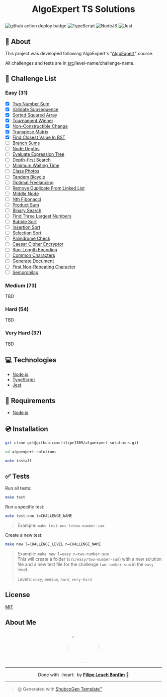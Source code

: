 
# <p align="center">AlgoExpert TS Solutions</p>

![github action deploy badge](https://github.com/filipe1309/algoexpert-solutions/actions/workflows/tests.yaml/badge.svg?event=push)
![TypeScript](https://img.shields.io/badge/Code-TypeScript-informational?style=flat-square&logo=typescript&color=3178C6)
![NodeJS](https://img.shields.io/badge/Code-NodeJS-informational?style=flat-square&logo=node.js&color=339933)
![Jest](https://img.shields.io/badge/Code-Jest-informational?style=flat-square&logo=jest&color=C21325)

## 💬 About

This project was developed following AlgoExpert's "[AlgoExpert](https://www.algoexpert.io/questions)" course.

All challenges and tests are in [src](./src)/level-name/challenge-name.

## :rocket: Challenge List

### Easy (31)

- [x] [Two Number Sum](./src/easy/two-number-sum)
- [x] [Validate Subsequence](./src/easy/validate-subsequence)
- [x] [Sorted Squared Array](./src/easy/sorted-squared-array)
- [x] [Tournament Winner](./src/easy/tournament-winner)
- [x] [Non-Constructible Change](./src/easy/non-constructible-change)
- [x] [Transpose Matrix](./src/easy/transpose-matrix)
- [x] [Find Closest Value In BST](./src/easy/find-closest-value-in-bst)
- [ ] [Branch Sums](./src/easy/branch-sums)
- [ ] [Node Depths](./src/easy/node-depths)
- [ ] [Evaluate Expression Tree](./src/easy/evaluate-expression-tree)
- [ ] [Depth-first Search](./src/easy/depth-first-search)
- [ ] [Minimum Waiting Time](./src/easy/minimum-waiting-time)
- [ ] [Class Photos](./src/easy/class-photos)
- [ ] [Tandem Bicycle](./src/easy/tandem-bicycle)
- [ ] [Optimal Freelancing](./src/easy/optimal-freelancing)
- [ ] [Remove Duplicate From Linked List](./src/easy/remove-duplicate-from-linked-list)
- [ ] [Middle Node](./src/easy/middle-node)
- [ ] [Nth Fibonacci](./src/easy/nth-fibonacci)
- [ ] [Product Sum](./src/easy/product-sum)
- [ ] [Binary Search](./src/easy/binary-search)
- [ ] [Find Three Largest Numbers](./src/easy/find-three-largest-numbers)
- [ ] [Bubble Sort](./src/easy/bubble-sort)
- [ ] [Insertion Sort](./src/easy/insertion-sort)
- [ ] [Selection Sort](./src/easy/selection-sort)
- [ ] [Palindrome Check](./src/easy/palindrome-check)
- [ ] [Caesar Cipher Encryptor](./src/easy/caesar-cipher-encryptor)
- [ ] [Run-Length Encoding](./src/easy/run-length-encoding)
- [ ] [Common Characters](./src/easy/common-characters)
- [ ] [Generate Document](./src/easy/generate-document)
- [ ] [First Non-Repeating Character](./src/easy/first-non-repeating-character)
- [ ] [Semordnilap](./src/easy/semordnilap)

### Medium (73)

TBD

### Hard (54)

TBD

### Very Hard (37)

TBD

## :computer: Technologies

- [Node.js](https://nodejs.org/en/)
- [TypeScript](https://www.typescriptlang.org/)
- [Jest](https://jestjs.io/)

## :scroll: Requirements

- [Node.js](https://nodejs.org/en/)

## :cd: Installation

```sh
git clone git@github.com:filipe1309/algoexpert-solutions.git
```

```sh
cd algoexpert-solutions
```

```sh
make install
```

## :white_check_mark: Tests

Run all tests:
```sh
make test
```

Run a specific test:
```sh
make test-one t=CHALLENGE_NAME
```
> Example: `make test-one t=two-number-sum`

Create a new test:
```sh
make new l=CHALLENGE_LEVEL n=CHALLENGE_NAME
```
> Example: `make new l=easy n=two-number-sum`  
> This will create a folder (`src/easy/two-number-sum`) with a new solution file and a new test file for the challenge `two-number-sum` in the `easy` level.  
>
> Levels: `easy`, `medium`, `hard`, `very-hard`  


<!-- 

## Contributing

Pull requests are welcome. For major changes, please open an issue first to discuss what you would like to change.

Please make sure to update tests as appropriate. -->

## License

[MIT](https://choosealicense.com/licenses/mit/)

## About Me

<p align="center">
    <a style="font-weight: bold" href="https://github.com/filipe1309/">
    <img style="border-radius:50%" width="100px; "src="https://github.com/filipe1309.png"/>
    </a>
</p>

---

<p align="center">
    Done with&nbsp;&nbsp;:heart:&nbsp;&nbsp;by <a style="font-weight: bold" href="https://github.com/filipe1309/">Filipe Leuch Bonfim</a> 🖖
</p>

---

> @ Generated with [ShubcoGen Template™](https://github.com/filipe1309/shubcogen-template)   

